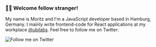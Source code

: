 ### 🙋🏻 Welcome fellow stranger!

My name is Moritz and I'm a JavaScript developer based in Hamburg, Germany. I mainly write frontend-code for React applications at my workplace [@ubilabs](https://github.com/ubilabs). Feel free to follow me on Twitter:

![Follow me on Twitter](https://img.shields.io/twitter/follow/MoStueck?style=social)
